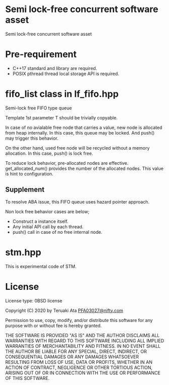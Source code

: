 # Semi lock-free concurrent software asset
 Semi lock-free concurrent software asset

# Pre-requirement
* C++17 standard and library are required.
* POSIX pthread thread local storage API is required.

# fifo_list class in lf_fifo.hpp
Semi-lock free FIFO type queue

Template 1st parameter T should be trivially copyable.

In case of no avialable free node that carries a value, new node is allocated from heap internally.
In this case, this queue may be locked. And push() may trigger this behavior.

On the other hand, used free node will be recycled without a memory allocation. In this case, push() is lock free.

To reduce lock behavior, pre-allocated nodes are effective.
get_allocated_num() provides the number of the allocated nodes. This value is hint to configuration.

## Supplement
To resolve ABA issue, this FIFO queue uses hazard pointer approach.

Non lock free behavior cases are below;
* Construct a instance itself.
* Any initial API call by each thread.
* push() call in case of no free internal node.

# stm.hpp
This is experimental code of STM.


# License
License type: 0BSD license

Copyright (C) 2020 by Teruaki Ata <PFA03027@nifty.com>

Permission to use, copy, modify, and/or distribute this software for any purpose
with or without fee is hereby granted.

THE SOFTWARE IS PROVIDED "AS IS" AND THE AUTHOR DISCLAIMS ALL WARRANTIES WITH
REGARD TO THIS SOFTWARE INCLUDING ALL IMPLIED WARRANTIES OF MERCHANTABILITY AND
FITNESS. IN NO EVENT SHALL THE AUTHOR BE LIABLE FOR ANY SPECIAL, DIRECT,
INDIRECT, OR CONSEQUENTIAL DAMAGES OR ANY DAMAGES WHATSOEVER RESULTING FROM LOSS
OF USE, DATA OR PROFITS, WHETHER IN AN ACTION OF CONTRACT, NEGLIGENCE OR OTHER
TORTIOUS ACTION, ARISING OUT OF OR IN CONNECTION WITH THE USE OR PERFORMANCE OF
THIS SOFTWARE.
